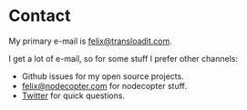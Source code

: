 # Contact

My primary e-mail is [felix@transloadit.com](mailto:felix@transloadit.com).

I get a lot of e-mail, so for some stuff I prefer other channels:

* Github issues for my open source projects.
* [felix@nodecopter.com](mailto:felix@nodecopter.com) for nodecopter stuff.
* [Twitter](https://twitter.com/felixge) for quick questions.
